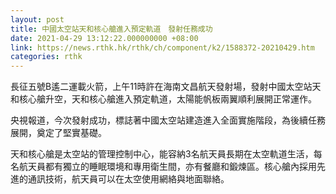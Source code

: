 ```yaml
---
layout: post
title: 中國太空站天和核心艙進入預定軌道　發射任務成功
date: 2021-04-29 13:12:22.000000000 +08:00
link: https://news.rthk.hk/rthk/ch/component/k2/1588372-20210429.htm
categories: rthk
---
```


長征五號B遙二運載火箭，上午11時許在海南文昌航天發射場，發射中國太空站天和核心艙升空，天和核心艙進入預定軌道，太陽能帆板兩翼順利展開正常運作。

央視報道，今次發射成功，標誌著中國太空站建造進入全面實施階段，為後續任務展開，奠定了堅實基礎。

天和核心艙是太空站的管理控制中心，能容納3名航天員長期在太空軌道生活，每名航天員都有獨立的睡眠環境和專用衛生間，亦有餐廳和鍛煉區。核心艙內採用先進的通訊技術，航天員可以在太空使用網絡與地面聯絡。
